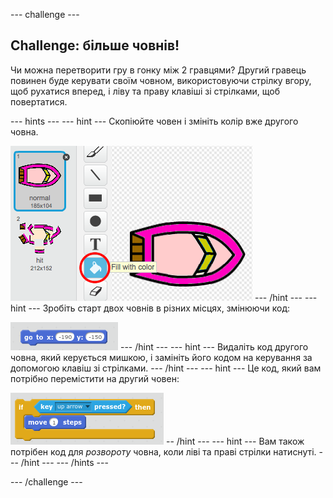 \--- challenge \---

## Challenge: більше човнів!

Чи можна перетворити гру в гонку між 2 гравцями? Другий гравець повинен буде керувати своїм човном, використовуючи стрілку вгору, щоб рухатися вперед, і ліву та праву клавіші зі стрілками, щоб повертатися.

\--- hints \--- \--- hint \--- Скопіюйте човен і змініть колір вже другого човна.

![знімок екрану](images/boat-p2.png) \--- /hint \--- \--- hint \--- Зробіть старт двох човнів в різних місцях, змінюючи код:

![знімок екрану](images/boat-p2start-blocks.png) \--- /hint \--- \--- hint \--- Видаліть код другого човна, який керується мишкою, і замініть його кодом на керування за допомогою клавіш зі стрілками. \--- /hint \--- \--- hint \--- Це код, який вам потрібно перемістити на другий човен:

![знімок екрану](images/boat-p2forward-blocks.png) -- /hint \--- \--- hint \--- Вам також потрібен код для *розвороту* човна, коли ліві та праві стрілки натиснуті. \--- /hint \--- \--- /hints \---

\--- /challenge \---